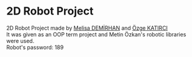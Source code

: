 # 2D Robot Project
2D Robot Project made by [Melisa DEMİRHAN](https://github.com/MelisaDe) and [Özge KATIRCI](https://github.com/ozgekatirci) <br/>
It was given as an OOP term project and Metin Özkan's robotic libraries were used. <br/>
Robot's password: 189 <br/>